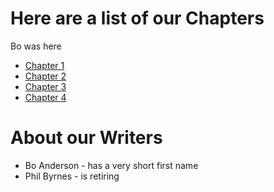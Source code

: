 # Here are a list of our Chapters

Bo was here

- [Chapter 1](Chapter1.txt)
- [Chapter 2](Chapter2.txt)
- [Chapter 3](Chapter3.txt)
- [Chapter 4](Chapter4.txt)

# About our Writers

- Bo Anderson - has a very short first name
- Phil Byrnes - is retiring
